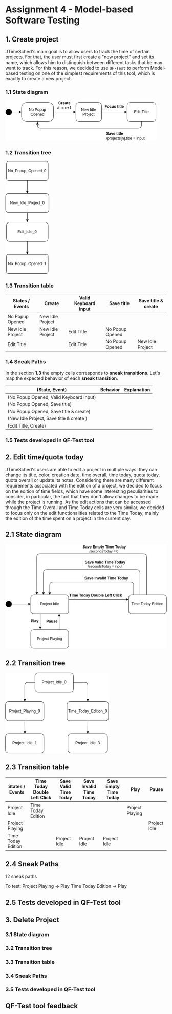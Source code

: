 # Assignment 4 - Model-based Software Testing

## 1. Create project

JTimeSched's main goal is to allow users to track the time of certain projects. For that, the user must first create a "new project" and set its name, which allows him to distinguish between different tasks that he may want to track. For this reason, we decided to use `QF-Test` to perform Model-based testing on one of the simplest requirements of this tool, which is exactly to create a new project. 

### 1.1 State diagram
<!-- Maybe change new idle project state name -->

![](./figures/01_create_project/01_state_machine.png)

### 1.2 Transition tree 

![](./figures/01_create_project/01_transition_tree.png)

### 1.3 Transition table  

| States / Events | Create | Valid Keyboard input | Save title | Save title & create |   
| - | - | - | - | - | 
| No Popup Opened |  New Idle Project | | | | 
| New Idle Project | New Idle Project | Edit Title | No Popup Opened | | 
| Edit Title | | Edit Title | No Popup Opened | New Idle Project | 


### 1.4 Sneak Paths 

In the section **1.3** the empty cells corresponds to **sneak transitions**. 
Let's map the expected behavior of each **sneak transition**. 

| (State, Event) | Behavior | Explanation | 
| -------------- | -------- | ----------  | 
| (No Popup Opened, Valid Keyboard input) | | | 
| (No Popup Opened, Save title) | | | 
| (No Popup Opened, Save title & create) | | | 
| (New Idle Project, Save title & create ) | | | 
| (Edit Title, Create) | | | 

### 1.5 Tests developed in QF-Test tool


## 2. Edit time/quota today

JTimeSched's users are able to edit a project in multiple ways: they can change its title, color, creation date, time overall, time today, quota today, quota overall or update its notes. Considering there are many different requirements associated with the edition of a project, we decided to focus on the edition of time fields, which have some interesting peculiarities to consider, in particular, the fact that they don't allow changes to be made while the project is running. As the edit actions that can be accessed through the Time Overall and Time Today cells are very similar, we decided to focus only on the edit functionalities related to the Time Today, mainly the edition of the time spent on a project in the current day.

##  2.1 State diagram 

![](./figures/02_edit_time_today/02_state_machine.png)

## 2.2 Transition tree

![](./figures/02_edit_time_today/02_transition_tree.png)

## 2.3 Transition table 
| States / Events   | Time Today Double Left Click | Save Valid Time Today | Save Invalid Time Today | Save Empty Time Today | Play | Pause |
|---|---|---|---|---|---|---|
| Project Idle      | Time Today Edition |  |  |  | Project Playing | |
| Project Playing   |  |  |  |  | | Project Idle|
| Time Today Edition|   | Project Idle | Project Idle | Project Idle | | |

## 2.4 Sneak Paths 

12 sneak paths

To test:
Project Playing -> Play
Time Today Edition -> Play

## 2.5 Tests developed in QF-Test tool 


## 3. Delete Project


###  3.1 State diagram 

### 3.2 Transition tree

### 3.3 Transition table 

### 3.4 Sneak Paths 

### 3.5 Tests developed in QF-Test tool 











## QF-Test tool feedback 

